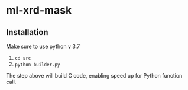 # ml-xrd-mask

## Installation

Make sure to use python v 3.7

1. `cd src`
2. `python builder.py`

The step above will build C code, enabling speed up for Python function call. 
